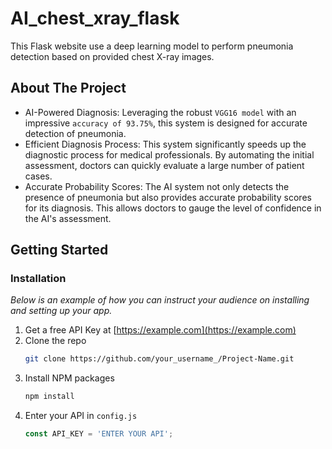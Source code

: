 # AI_chest_xray_flask
This Flask website use a deep learning model to perform pneumonia detection based on provided chest X-ray images. 

<!-- ABOUT THE PROJECT -->
## About The Project

* AI-Powered Diagnosis: Leveraging the robust `VGG16 model` with an impressive `accuracy of 93.75%`, this system is designed for accurate detection of pneumonia.
* Efficient Diagnosis Process: This system significantly speeds up the diagnostic process for medical professionals. By automating the initial assessment, doctors can quickly evaluate a large number of patient cases.
* Accurate Probability Scores: The AI system not only detects the presence of pneumonia but also provides accurate probability scores for its diagnosis. This allows doctors to gauge the level of confidence in the AI's assessment.


<!-- GETTING STARTED -->
## Getting Started

### Installation

_Below is an example of how you can instruct your audience on installing and setting up your app._

1. Get a free API Key at [https://example.com](https://example.com)
2. Clone the repo
   ```sh
   git clone https://github.com/your_username_/Project-Name.git
   ```
3. Install NPM packages
   ```sh
   npm install
   ```
4. Enter your API in `config.js`
   ```js
   const API_KEY = 'ENTER YOUR API';
   ```
